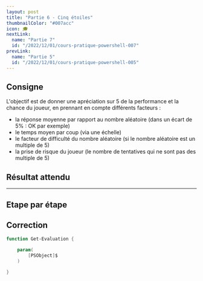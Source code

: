```yaml
---
layout: post
title: "Partie 6 - Cinq étoiles"
thumbnailColor: "#007acc"
icon: 🎓
nextLink:
  name: "Partie 7"
  id: "/2022/12/01/cours-pratique-powershell-007"
prevLink:
  name: "Partie 5"
  id: "/2022/12/01/cours-pratique-powershell-005"
---
```


## Consigne

L'objectif est de donner une apréciation sur 5 de la performance et la chance du joueur, en prennant en compte différents facteurs :

- la réponse moyenne par rapport au nombre aléatoire (dans un écart de 5% : OK par exemple)
- le temps moyen par coup (via une échelle)
- le facteur de difficulté du nombre aléatoire (si le nombre aléatoire est un multiple de 5)
- la prise de risque du joueur (le nombre de tentatives qui ne sont pas des multiple de 5)

## Résultat attendu

---

## Etape par étape

## Correction

```powershell
function Get-Evaluation {

    param(
        [PSObject]$
    )

}

```
